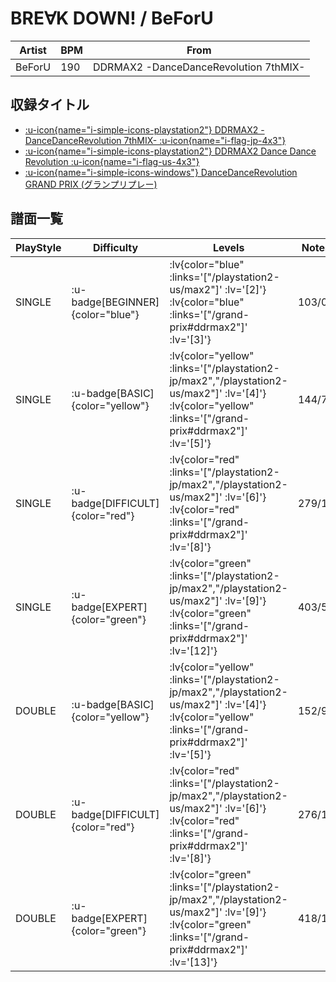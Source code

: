 # BRE∀K DOWN! / BeForU

|Artist|BPM|From|
|------|---|----|
|BeForU|190|DDRMAX2 -DanceDanceRevolution 7thMIX-|

## 収録タイトル

- [ :u-icon{name="i-simple-icons-playstation2"} DDRMAX2 -DanceDanceRevolution 7thMIX- :u-icon{name="i-flag-jp-4x3"} ](/playstation2-jp/max2)
- [ :u-icon{name="i-simple-icons-playstation2"} DDRMAX2 Dance Dance Revolution :u-icon{name="i-flag-us-4x3"} ](/playstation2-us/max2)
- [ :u-icon{name="i-simple-icons-windows"} DanceDanceRevolution GRAND PRIX (グランプリプレー)](/grand-prix#ddrmax2)

## 譜面一覧

|PlayStyle|Difficulty|Levels|Notes|Movie|
|---------|----------|------|-----|-----|
|SINGLE| :u-badge[BEGINNER]{color="blue"} | :lv{color="blue" :links='["/playstation2-us/max2"]' :lv='[2]'}  :lv{color="blue" :links='["/grand-prix#ddrmax2"]' :lv='[3]'} |103/0||
|SINGLE| :u-badge[BASIC]{color="yellow"} | :lv{color="yellow" :links='["/playstation2-jp/max2","/playstation2-us/max2"]' :lv='[4]'}  :lv{color="yellow" :links='["/grand-prix#ddrmax2"]' :lv='[5]'} |144/7||
|SINGLE| :u-badge[DIFFICULT]{color="red"} | :lv{color="red" :links='["/playstation2-jp/max2","/playstation2-us/max2"]' :lv='[6]'}  :lv{color="red" :links='["/grand-prix#ddrmax2"]' :lv='[8]'} |279/14||
|SINGLE| :u-badge[EXPERT]{color="green"} | :lv{color="green" :links='["/playstation2-jp/max2","/playstation2-us/max2"]' :lv='[9]'}  :lv{color="green" :links='["/grand-prix#ddrmax2"]' :lv='[12]'} |403/5||
|DOUBLE| :u-badge[BASIC]{color="yellow"} | :lv{color="yellow" :links='["/playstation2-jp/max2","/playstation2-us/max2"]' :lv='[4]'}  :lv{color="yellow" :links='["/grand-prix#ddrmax2"]' :lv='[5]'} |152/9||
|DOUBLE| :u-badge[DIFFICULT]{color="red"} | :lv{color="red" :links='["/playstation2-jp/max2","/playstation2-us/max2"]' :lv='[6]'}  :lv{color="red" :links='["/grand-prix#ddrmax2"]' :lv='[8]'} |276/13||
|DOUBLE| :u-badge[EXPERT]{color="green"} | :lv{color="green" :links='["/playstation2-jp/max2","/playstation2-us/max2"]' :lv='[9]'}  :lv{color="green" :links='["/grand-prix#ddrmax2"]' :lv='[13]'} |418/1||
